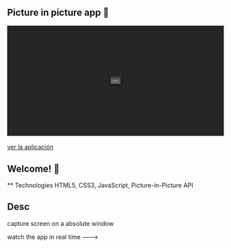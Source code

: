 ## Picture in picture app 🚀

![Captura de la app](./img/picture.png)

[ver la aplicación](https://ismaeljdz.github.io/Infinite-scroll/)

## Welcome! 👋

\*\* Technologies
HTML5, CSS3, JavaScript, Picture-in-Picture API

## Desc

capture screen on a absolute window

watch the app in real time --->
